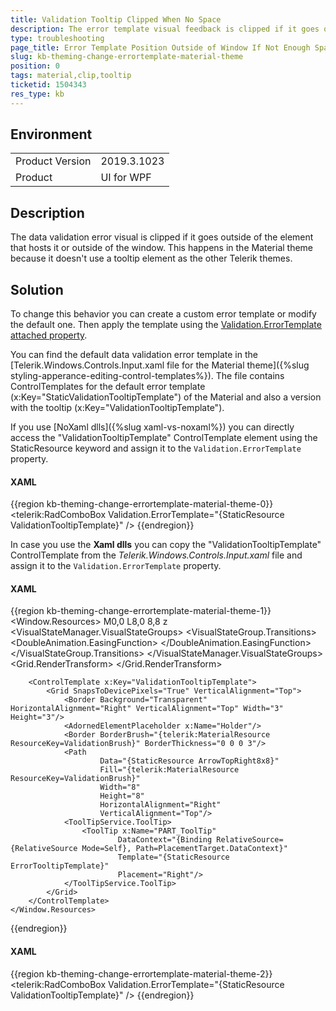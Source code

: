 ```yaml
---
title: Validation Tooltip Clipped When No Space
description: The error template visual feedback is clipped if it goes outside of the element that hosts its owner control
type: troubleshooting
page_title: Error Template Position Outside of Window If Not Enough Space in Material Theme
slug: kb-theming-change-errortemplate-material-theme
position: 0
tags: material,clip,tooltip
ticketid: 1504343
res_type: kb
---
```


## Environment
<table>
	<tbody>
		<tr>
			<td>Product Version</td>
			<td>2019.3.1023</td>
		</tr>
		<tr>
			<td>Product</td>
			<td>UI for WPF</td>
		</tr>
	</tbody>
</table>

## Description

The data validation error visual is clipped if it goes outside of the element that hosts it or outside of the window. This happens in the Material theme because it doesn't use a tooltip element as the other Telerik themes.

## Solution 

To change this behavior you can create a custom error template or modify the default one. Then apply the template using the [Validation.ErrorTemplate attached property](https://docs.microsoft.com/en-us/dotnet/api/system.windows.controls.validation.errortemplate?view=netcore-3.1). 

You can find the default data validation error template in the [Telerik.Windows.Controls.Input.xaml file for the Material theme]({%slug styling-apperance-editing-control-templates%}). The file contains ControlTemplates for the default error template (x:Key="StaticValidationTooltipTemplate") of the Material and also a version with the tooltip (x:Key="ValidationTooltipTemplate").

If you use [NoXaml dlls]({%slug xaml-vs-noxaml%}) you can directly access the "ValidationTooltipTemplate" ControlTemplate element using the StaticResource keyword and assign it to the `Validation.ErrorTemplate` property.

#### __XAML__
{{region kb-theming-change-errortemplate-material-theme-0}}
	<telerik:RadComboBox Validation.ErrorTemplate="{StaticResource ValidationTooltipTemplate}" />
{{endregion}}

In case you use the __Xaml dlls__ you can copy the "ValidationTooltipTemplate" ControlTemplate from the *Telerik.Windows.Controls.Input.xaml* file and assign it to the `Validation.ErrorTemplate` property.

#### __XAML__
{{region kb-theming-change-errortemplate-material-theme-1}}
	<Window.Resources>
		<Geometry x:Key="ArrowTopRight8x8">M0,0 L8,0 8,8 z</Geometry>
		<ControlTemplate x:Key="ErrorTooltipTemplate" TargetType="ToolTip">
			<Grid x:Name="RootVisual" HorizontalAlignment="Right" RenderTransformOrigin="0 0" Opacity="0" SnapsToDevicePixels="True">
				<VisualStateManager.VisualStateGroups>
					<VisualStateGroup x:Name="OpenStates">
						<VisualStateGroup.Transitions>
							<VisualTransition GeneratedDuration="0"/>
							<VisualTransition To="Open" GeneratedDuration="0:0:0.3">
								<Storyboard>
									<DoubleAnimation Storyboard.TargetName="xform" Storyboard.TargetProperty="X" To="0" Duration="0:0:0.3">
										<DoubleAnimation.EasingFunction>
											<BackEase Amplitude=".4" EasingMode="EaseOut"/>
										</DoubleAnimation.EasingFunction>
									</DoubleAnimation>
									<DoubleAnimation Storyboard.TargetName="RootVisual" Storyboard.TargetProperty="Opacity" To="1" Duration="0:0:0.3"/>
								</Storyboard>
							</VisualTransition>
						</VisualStateGroup.Transitions>
						<VisualState x:Name="Closed">
							<Storyboard>
								<DoubleAnimation Storyboard.TargetName="RootVisual" Storyboard.TargetProperty="Opacity" To="0" Duration="0"/>
							</Storyboard>
						</VisualState>
						<VisualState x:Name="Open">
							<Storyboard>
								<DoubleAnimation Storyboard.TargetName="xform" Storyboard.TargetProperty="X" To="0" Duration="0"/>
								<DoubleAnimation Storyboard.TargetName="RootVisual" Storyboard.TargetProperty="Opacity" To="1" Duration="0"/>
							</Storyboard>
						</VisualState>
					</VisualStateGroup>
				</VisualStateManager.VisualStateGroups>
				<Grid.RenderTransform>
					<TranslateTransform x:Name="xform" X="-25"/>
				</Grid.RenderTransform>
				<Border Background="{telerik:MaterialResource ResourceKey=ValidationBrush}" Margin="10 0 0 0" UseLayoutRounding="True">
					<ContentPresenter
							Content="{Binding ErrorContent}"
							Margin="16 10 16 10"
							TextBlock.Foreground="{telerik:MaterialResource ResourceKey=MarkerInvertedBrush}"
							TextBlock.FontSize="{telerik:MaterialResource ResourceKey=FontSize}"/>
				</Border>
				<ContentControl/>
			</Grid>
		</ControlTemplate>
		
		<ControlTemplate x:Key="ValidationTooltipTemplate">
			<Grid SnapsToDevicePixels="True" VerticalAlignment="Top">
				<Border Background="Transparent" HorizontalAlignment="Right" VerticalAlignment="Top" Width="3" Height="3"/>
				<AdornedElementPlaceholder x:Name="Holder"/>
				<Border BorderBrush="{telerik:MaterialResource ResourceKey=ValidationBrush}" BorderThickness="0 0 0 3"/>
				<Path
						Data="{StaticResource ArrowTopRight8x8}"
						Fill="{telerik:MaterialResource ResourceKey=ValidationBrush}"
						Width="8"
						Height="8"
						HorizontalAlignment="Right"
						VerticalAlignment="Top"/>
				<ToolTipService.ToolTip>
					<ToolTip x:Name="PART_ToolTip"
							DataContext="{Binding RelativeSource={RelativeSource Mode=Self}, Path=PlacementTarget.DataContext}"
							Template="{StaticResource ErrorTooltipTemplate}"
							Placement="Right"/>
				</ToolTipService.ToolTip>
			</Grid>
		</ControlTemplate>
	</Window.Resources>
{{endregion}}

#### __XAML__
{{region kb-theming-change-errortemplate-material-theme-2}}
	<telerik:RadComboBox Validation.ErrorTemplate="{StaticResource ValidationTooltipTemplate}" />
{{endregion}}